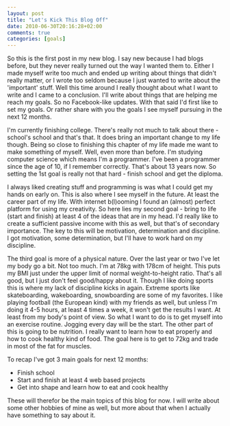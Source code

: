 ```yaml
---
layout: post
title: "Let's Kick This Blog Off"
date: 2010-06-30T20:16:28+02:00
comments: true
categories: [goals]
---
```


So this is the first post in my new blog. I say new because I had blogs before, but they never really turned out the way I wanted them to. Either I made myself write too much and ended up writing about things that didn't really matter, or I wrote too seldom because I just wanted to write about the 'important' stuff. Well this time around I really thought about what I want to write and I came to a conclusion. I'll write about things that are helping me reach my goals. So no Facebook-like updates. With that said I'd first like to set my goals. Or rather share with you the goals I see myself pursuing in the next 12 months.

I'm currently finishing college. There's really not much to talk about there - school's school and that's that. It does bring an important change to my life though. Being so close to finishing this chapter of my life made me want to make something of myself. Well, even more than before. I'm studying computer science which means I'm a programmer. I've been a programmer since the age of 10, if I remember correctly. That's about 13 years now. So setting the 1st goal is really not that hard - finish school and get the diploma.

I always liked creating stuff and programming is was what I could get my hands on early on. This is also where I see myself in the future. At least the career part of my life. With internet b(l)ooming I found an (almost) perfect platform for using my creativity. So here lies my second goal - bring to life (start and finish) at least 4 of the ideas that are in my head. I'd really like to create a sufficient passive income with this as well, but that's of secondary importance. The key to this will be motivation, determination and discipline. I got motivation, some determination, but I'll have to work hard on my discipline.

The third goal is more of a physical nature. Over the last year or two I've let my body go a bit. Not too much. I'm at 78kg with 178cm of height. This puts my BMI just under the upper limit of normal weight-to-height ratio. That's all good, but I just don't feel good/happy about it. Though I like doing sports this is where my lack of discipline kicks in again. Extreme sports like skateboarding, wakeboarding, snowboarding are some of my favorites. I like playing football (the European kind) with my friends as well, but unless I'm doing it 4-5 hours, at least 4 times a week, it won't get the results I want. At least from my body's point of view. So what I want to do is to get myself into an exercise routine. Jogging every day will be the start. The other part of this is going to be nutrition. I really want to learn how to eat properly and how to cook healthy kind of food. The goal here is to get to 72kg and trade in most of the fat for muscles.

To recap I've got 3 main goals for next 12 months:

- Finish school
- Start and finish at least 4 web based projects
- Get into shape and learn how to eat and cook healthy

These will therefor be the main topics of this blog for now. I will write about some other hobbies of mine as well, but more about that when I actually have something to say about it.
